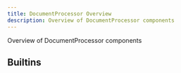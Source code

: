 ```yaml
---
title: DocumentProcessor Overview
description: Overview of DocumentProcessor components
---
```

Overview of DocumentProcessor components
## Builtins